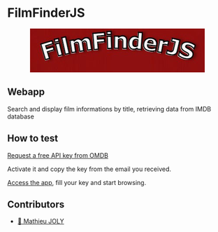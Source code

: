 # FilmFinderJS
<p align="center">
  <img alt="FilmFinderJS_logo" src="./img/base/filmfinder_logo.jpg"/>
</p>

## Webapp

Search and display film informations by title, retrieving data from IMDB database

## How to test

[Request a free API key from OMDB](http://www.omdbapi.com/apikey.aspx)

Activate it and copy the key from the email you received.

[Access the app](https://mathieu-superpose.github.io/FilmFinderJS/), fill your key and start browsing.
 
## Contributors

- [:seedling: Mathieu JOLY](https://github.com/mathieu-superpose)

